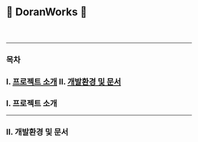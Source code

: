 # :newspaper: DoranWorks :newspaper:
<br><br><hr>
## 목차

Ⅰ. [프로젝트 소개](#Ⅰ.-프로젝트-소개)
Ⅱ. [개발환경 및 문서](#Ⅱ.-개발환경-및-문서)
---
## Ⅰ. 프로젝트 소개
-----
## Ⅱ. 개발환경 및 문서
